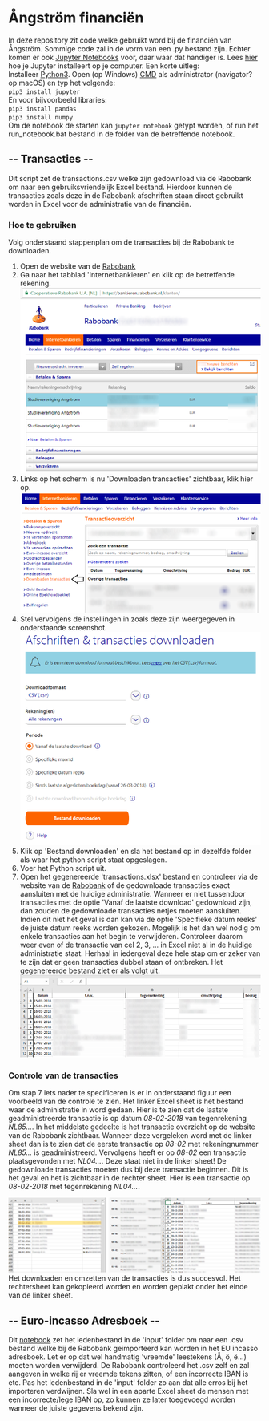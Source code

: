 # Ångström financiën
In deze repository zit code welke gebruikt word bij de financiën van Ångström. Sommige code zal in de vorm van een .py bestand zijn. Echter komen er ook [Jupyter Notebooks](http://jupyter.org) voor, daar waar dat handiger is. Lees [hier](http://jupyter.readthedocs.io/en/latest/install.html) hoe je Jupyter installeert op je computer. Een korte uitleg: \
Installeer [Python3](https://www.python.org/). Open (op Windows) [CMD](https://en.wikipedia.org/wiki/Cmd.exe) als administrator (navigator? op macOS) en typ het volgende: \
`pip3 install jupyter` \
En voor bijvoorbeeld libraries: \
`pip3 install pandas` \
`pip3 install numpy` \
Om de notebook de starten kan `jupyter notebook` getypt worden, of run het run_notebook.bat bestand in de folder van de betreffende notebook.



## -- Transacties --
Dit script zet de transactions.csv welke zijn gedownload via de Rabobank om naar een gebruiksvriendelijk Excel bestand. Hierdoor kunnen de transacties zoals deze in de Rabobank afschriften staan direct gebruikt worden in Excel voor de administratie van de financiën.

### Hoe te gebruiken
Volg onderstaand stappenplan om de transacties bij de Rabobank te downloaden.

1. Open de website van de [Rabobank](https://www.rabobank.nl/bedrijven/)
2. Ga naar het tabblad 'Internetbankieren' en klik op de betreffende rekening.
![alt text](figuren/stap1.png)
3. Links op het scherm is nu 'Downloaden transacties' zichtbaar, klik hier op.
![alt text](figuren/stap2.png)
4. Stel vervolgens de instellingen in zoals deze zijn weergegeven in onderstaande screenshot.
![alt text](figuren/stap3.png)
5. Klik op 'Bestand downloaden' en sla het bestand op in dezelfde folder als waar het python script staat opgeslagen.
6. Voer het Python script uit.
7. Open het gegenereerde 'transactions.xlsx' bestand en controleer via de website van de [Rabobank](https://www.rabobank.nl/bedrijven/) of de gedownloade transacties exact aansluiten met de huidige administratie. Wanneer er niet tussendoor transacties met de optie 'Vanaf de laatste download' gedownload zijn, dan zouden de gedownloade transacties netjes moeten aansluiten. Indien dit niet het geval is dan kan via de optie 'Specifieke datum reeks' de juiste datum reeks worden gekozen. Mogelijk is het dan wel nodig om enkele transacties aan het begin te verwijderen. Controleer daarom weer even of de transactie van cel 2, 3, ... in Excel niet al in de huidige administratie staat. Herhaal in iedergeval deze hele stap om er zeker van te zijn dat er geen transacties dubbel staan of ontbreken. Het gegenereerde bestand ziet er als volgt uit.
![alt text](figuren/stap4.png)

### Controle van de transacties
Om stap 7 iets nader te specificeren is er in onderstaand figuur een voorbeeld van de controle te zien. Het linker Excel sheet is het bestand waar de administratie in word gedaan. Hier is te zien dat de laatste geadministreerde transactie is op datum *08-02-2018* van tegenrekening *NL85...*. In het middelste gedeelte is het transactie overzicht op de website van de Rabobank zichtbaar. Wanneer deze vergeleken word met de linker sheet dan is te zien dat de eerste transactie op *08-02* met rekeningnummer *NL85...* is geadministreerd. Vervolgens heeft er op *08-02* een transactie plaatsgevonden met *NL04...*. Deze staat niet in de linker sheet! De gedownloade transacties moeten dus bij deze transactie beginnen. Dit is het geval en het is zichtbaar in de rechter sheet. Hier is een transactie op *08-02-2018* met tegenrekening *NL04...*. 

![alt text](figuren/stap5.png)
Het downloaden en omzetten van de transacties is dus succesvol. Het rechtersheet kan gekopieerd worden en worden geplakt onder het einde van de linker sheet.

## -- Euro-incasso Adresboek -- 
Dit [notebook](euro_incasso_adresboek/EU-Incasso_adresboek_maken.ipynb) zet het ledenbestand in de 'input' folder om naar een .csv bestand welke bij de Rabobank geimporteerd kan worden in het EU incasso adresboek. Let er op dat wel handmatig 'vreemde' leestekens (Å, ö, ë...) moeten worden verwijderd. De Rabobank controleerd het .csv zelf en zal aangeven in welke rij er vreemde tekens zitten, of een incorrecte IBAN is etc. Pas het ledenbestand in de 'input' folder zo aan dat alle erros bij het importeren verdwijnen. Sla wel in een aparte Excel sheet de mensen met een incorrecte/lege IBAN op, zo kunnen ze later toegevoegd worden wanneer de juiste gegevens bekend zijn.